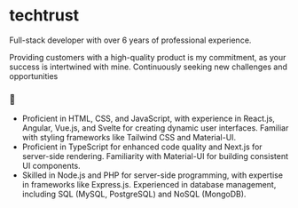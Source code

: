 ﻿# techtrust
Full-stack developer with over 6 years of professional experience.<br/>

Providing customers with a high-quality product is my commitment, as your success is intertwined with mine. Continuously seeking new challenges and opportunities<br/>

### 🌱
- Proficient in HTML, CSS, and JavaScript, with experience in React.js, Angular, Vue.js, and Svelte for creating dynamic user interfaces. Familiar with styling frameworks like Tailwind CSS and Material-UI.
- Proficient in TypeScript for enhanced code quality and Next.js for server-side rendering. Familiarity with Material-UI for building consistent UI components.
- Skilled in Node.js and PHP for server-side programming, with expertise in frameworks like Express.js. Experienced in database management, including SQL (MySQL, PostgreSQL) and NoSQL (MongoDB).
<br/>
